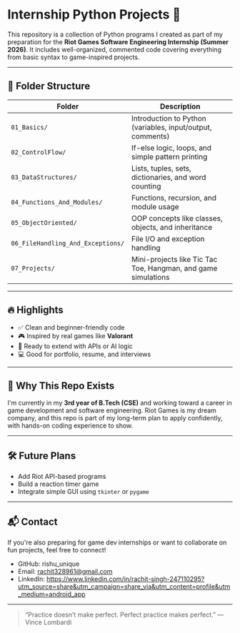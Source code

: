 # Internship Python Projects 🚀

This repository is a collection of Python programs I created as part of my preparation for the **Riot Games Software Engineering Internship (Summer 2026)**. It includes well-organized, commented code covering everything from basic syntax to game-inspired projects.

---

## 📂 Folder Structure

| Folder | Description |
|--------|-------------|
| `01_Basics/` | Introduction to Python (variables, input/output, comments) |
| `02_ControlFlow/` | If-else logic, loops, and simple pattern printing |
| `03_DataStructures/` | Lists, tuples, sets, dictionaries, and word counting |
| `04_Functions_And_Modules/` | Functions, recursion, and module usage |
| `05_ObjectOriented/` | OOP concepts like classes, objects, and inheritance |
| `06_FileHandling_And_Exceptions/` | File I/O and exception handling |
| `07_Projects/` | Mini-projects like Tic Tac Toe, Hangman, and game simulations |

---

## 🔥 Highlights

- ✅ Clean and beginner-friendly code
- 🎮 Inspired by real games like **Valorant**
- 🤖 Ready to extend with APIs or AI logic
- 💻 Good for portfolio, resume, and interviews

---

## 🧠 Why This Repo Exists

I'm currently in my **3rd year of B.Tech (CSE)** and working toward a career in game development and software engineering. Riot Games is my dream company, and this repo is part of my long-term plan to apply confidently, with hands-on coding experience to show.

---

## 🛠 Future Plans

- Add Riot API-based programs
- Build a reaction timer game
- Integrate simple GUI using `tkinter` or `pygame`

---

## 📬 Contact

If you're also preparing for game dev internships or want to collaborate on fun projects, feel free to connect!

- GitHub: rishu_unique
- Email: rachit328961@gmail.com
- LinkedIn: https://www.linkedin.com/in/rachit-singh-247110295?utm_source=share&utm_campaign=share_via&utm_content=profile&utm_medium=android_app

---

> “Practice doesn’t make perfect. Perfect practice makes perfect.” — Vince Lombardi
